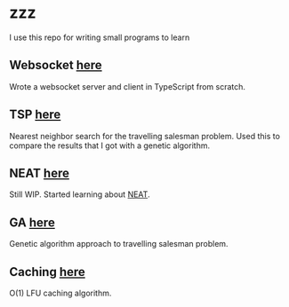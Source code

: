 # zzz
I use this repo for writing small programs to learn

## Websocket [here](https://github.com/juhodev/zzz/tree/master/websocket)
Wrote a websocket server and client in TypeScript from scratch.

## TSP [here](https://github.com/juhodev/zzz/tree/master/tsp)
Nearest neighbor search for the travelling salesman problem. Used this to compare the results that I got with a genetic algorithm.

## NEAT [here](https://github.com/juhodev/zzz/tree/master/neat)
Still WIP.
Started learning about [NEAT](http://nn.cs.utexas.edu/downloads/papers/stanley.ec02.pdf).

## GA [here](https://github.com/juhodev/zzz/tree/master/ga)
Genetic algorithm approach to travelling salesman problem.

## Caching [here](https://github.com/juhodev/zzz/tree/master/caching)
O(1) LFU caching algorithm.
